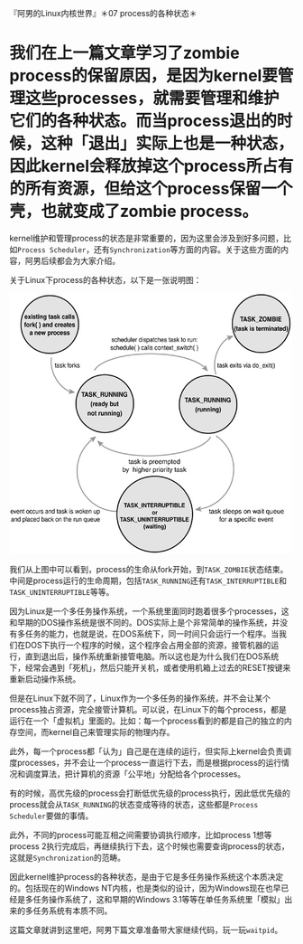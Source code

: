 『阿男的Linux内核世界』＊07 process的各种状态＊

# 我们在上一篇文章学习了zombie process的保留原因，是因为kernel要管理这些processes，就需要管理和维护它们的各种状态。而当process退出的时候，这种「退出」实际上也是一种状态，因此kernel会释放掉这个process所占有的所有资源，但给这个process保留一个壳，也就变成了zombie process。

kernel维护和管理process的状态是非常重要的，因为这里会涉及到好多问题，比如`Process Scheduler`，还有`Synchronization`等方面的内容。关于这些方面的内容，阿男后续都会为大家介绍。

关于Linux下process的各种状态，以下是一张说明图：

![Process的状态](imgs/07a.jpg)

我们从上图中可以看到，process的生命从fork开始，到`TASK_ZOMBIE`状态结束。中间是process运行的生命周期，包括`TASK_RUNNING`还有`TASK_INTERRUPTIBLE`和`TASK_UNINTERRUPTIBLE`等等。

因为Linux是一个多任务操作系统，一个系统里面同时跑着很多个processes，这和早期的DOS操作系统是很不同的。DOS实际上是个非常简单的操作系统，并没有多任务的能力，也就是说，在DOS系统下，同一时间只会运行一个程序。当我们在DOS下执行一个程序的时候，这个程序会占用全部的资源，接管机器的运行，直到退出后，操作系统重新接管电脑。所以这也是为什么我们在DOS系统下，经常会遇到「死机」，然后只能开关机，或者使用机箱上过去的RESET按键来重新启动操作系统。

但是在Linux下就不同了，Linux作为一个多任务的操作系统，并不会让某个process独占资源，完全接管计算机。可以说，在Linux下的每个process，都是运行在一个「虚拟机」里面的。比如：每一个process看到的都是自己的独立的内存空间，而kernel自己来管理实际的物理内存。

此外，每一个process都「认为」自己是在连续的运行，但实际上kernel会负责调度processes，并不会让一个process一直运行下去，而是根据process的运行情况和调度算法，把计算机的资源「公平地」分配给各个processes。

有的时候，高优先级的process会打断低优先级的process执行，因此低优先级的process就会从`TASK_RUNNING`的状态变成等待的状态，这些都是`Process Scheduler`要做的事情。

此外，不同的process可能互相之间需要协调执行顺序，比如process 1想等process 2执行完成后，再继续执行下去，这个时候也需要查询process的状态，这就是`Synchronization`的范畴。

因此kernel维护process的各种状态，是由于它是多任务操作系统这个本质决定的。包括现在的Windows NT内核，也是类似的设计，因为Windows现在也早已经是多任务操作系统了，这和早期的Windows 3.1等等在单任务系统里「模拟」出来的多任务系统有本质不同。

这篇文章就讲到这里吧，阿男下篇文章准备带大家继续代码，玩一玩`waitpid`。